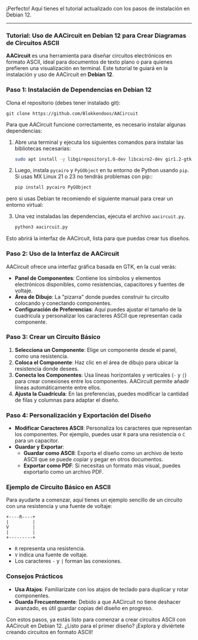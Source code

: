 ¡Perfecto! Aquí tienes el tutorial actualizado con los pasos de instalación en Debian 12.

---

### Tutorial: Uso de AACircuit en Debian 12 para Crear Diagramas de Circuitos ASCII

**AACircuit** es una herramienta para diseñar circuitos electrónicos en formato ASCII, ideal para documentos de texto plano o para quienes prefieren una visualización en terminal. Este tutorial te guiará en la instalación y uso de AACircuit en **Debian 12**.

### Paso 1: Instalación de Dependencias en Debian 12

Clona el repositorio (debes tener instalado git):

```
git clone https://github.com/Blokkendoos/AACircuit
```

Para que AACircuit funcione correctamente, es necesario instalar algunas dependencias:

1. Abre una terminal y ejecuta los siguientes comandos para instalar las bibliotecas necesarias:

   ```bash
   sudo apt install -y libgirepository1.0-dev libcairo2-dev gir1.2-gtk-3.0
   ```

2. Luego, instala `pycairo` y `PyGObject` en tu entorno de Python usando `pip`. Si usas MX Linux 21 o 23 no tendrás problemas con pip::

   ```bash
   pip install pycairo PyGObject
   ```
   
pero si usas Debian te recomiendo el siguiente manual para crear un entorno virtual:



3. Una vez instaladas las dependencias, ejecuta el archivo `aacircuit.py`. 

   ```bash
   python3 aacircuit.py
   ```

Esto abrirá la interfaz de AACircuit, lista para que puedas crear tus diseños.

### Paso 2: Uso de la Interfaz de AACircuit

AACircuit ofrece una interfaz gráfica basada en GTK, en la cual verás:
- **Panel de Componentes**: Contiene los símbolos y elementos electrónicos disponibles, como resistencias, capacitores y fuentes de voltaje.
- **Área de Dibujo**: La "pizarra" donde puedes construir tu circuito colocando y conectando componentes.
- **Configuración de Preferencias**: Aquí puedes ajustar el tamaño de la cuadrícula y personalizar los caracteres ASCII que representan cada componente.

### Paso 3: Crear un Circuito Básico

1. **Selecciona un Componente**: Elige un componente desde el panel, como una resistencia.
2. **Coloca el Componente**: Haz clic en el área de dibujo para ubicar la resistencia donde desees.
3. **Conecta los Componentes**: Usa líneas horizontales y verticales (`-` y `|`) para crear conexiones entre los componentes. AACircuit permite añadir líneas automáticamente entre ellos.
4. **Ajusta la Cuadrícula**: En las preferencias, puedes modificar la cantidad de filas y columnas para adaptar el diseño.

### Paso 4: Personalización y Exportación del Diseño

- **Modificar Caracteres ASCII**: Personaliza los caracteres que representan los componentes. Por ejemplo, puedes usar `R` para una resistencia o `C` para un capacitor.
- **Guardar y Exportar**:
  - **Guardar como ASCII**: Exporta el diseño como un archivo de texto ASCII que se puede copiar y pegar en otros documentos.
  - **Exportar como PDF**: Si necesitas un formato más visual, puedes exportarlo como un archivo PDF.

### Ejemplo de Circuito Básico en ASCII

Para ayudarte a comenzar, aquí tienes un ejemplo sencillo de un circuito con una resistencia y una fuente de voltaje:

```
+----R----+
|         |
V         |
|         |
+---------+
```

- `R` representa una resistencia.
- `V` indica una fuente de voltaje.
- Los caracteres `-` y `|` forman las conexiones.

### Consejos Prácticos

- **Usa Atajos**: Familiarízate con los atajos de teclado para duplicar y rotar componentes.
- **Guarda Frecuentemente**: Debido a que AACircuit no tiene deshacer avanzado, es útil guardar copias del diseño en progreso.

Con estos pasos, ya estás listo para comenzar a crear circuitos ASCII con AACircuit en Debian 12. ¿Listo para el primer diseño? ¡Explora y diviértete creando circuitos en formato ASCII!